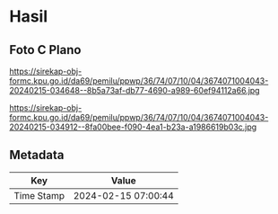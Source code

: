 # Hasil

## Foto C Plano

https://sirekap-obj-formc.kpu.go.id/da69/pemilu/ppwp/36/74/07/10/04/3674071004043-20240215-034648--8b5a73af-db77-4690-a989-60ef94112a66.jpg

https://sirekap-obj-formc.kpu.go.id/da69/pemilu/ppwp/36/74/07/10/04/3674071004043-20240215-034912--8fa00bee-f090-4ea1-b23a-a1986619b03c.jpg


## Metadata

| Key        | Value               |
| ---------- | ------------------- |
| Time Stamp | 2024-02-15 07:00:44 |



